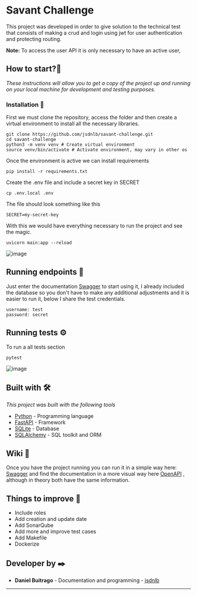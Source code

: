 # Savant Challenge

This project was developed in order to give solution to the technical test that consists of making a crud and login using jwt for user authentication and protecting routing.

**Note:** To access the user API it is only necessary to have an active user,

## How to start?🚀

_These instructions will allow you to get a copy of the project up and running on your local machine for development and testing purposes._

### Installation 🔧

First we must clone the repository, access the folder and then create a virtual environment to install all the necessary libraries.

```
git clone https://github.com/jsdnlb/savant-challenge.git
cd savant-challenge
python3 -m venv venv # Create virtual environment
source venv/bin/activate # Activate environment, may vary in other os
```

Once the environment is active we can install requirements

```
pip install -r requirements.txt
```
Create the .env file and include a secret key in SECRET
```
cp .env.local .env
```
The file should look something like this
```
SECRET=my-secret-key
```
With this we would have everything necessary to run the project and see the magic.

```
uvicorn main:app --reload
```

![image](https://github.com/jsdnlb/savant-challenge/assets/17171887/4121e4e7-0e33-43ac-b9b9-1b09bdd4506d)

## Running endpoints 🔐

Just enter the documentation [Swagger](http://localhost:8000/docs#/)  to start using it, I already included the database so you don't have to make any additional adjustments and it is easier to run it, below I share the test credentials.

```
username: test
password: secret
```

## Running tests ⚙️

To run a all tests section

```
pytest
```

![image](https://github.com/jsdnlb/savant-challenge/assets/17171887/89242e1b-8a87-411d-8b03-a349b161518a)

## Built with 🛠️

_This project was built with the following tools_

* [Python](https://www.python.org/) - Programming language
* [FastAPI](https://fastapi.tiangolo.com/) - Framework
* [SQLite](https://www.sqlite.org/) - Database
* [SQLAlchemy](https://www.sqlalchemy.org/) - SQL toolkit and ORM

## Wiki 📖

Once you have the project running you can run it in a simple way here: [Swagger](http://localhost:8000/docs#/) and find the documentation in a more visual way here [OpenAPI](http://localhost:8000/redoc) , although in theory both have the same information.

## Things to improve 🌟

* Include roles
* Add creation and update date
* Add SonarQube
* Add more and improve test cases
* Add Makefile
* Dockerize

## Developer by ✒️

* **Daniel Buitrago** - Documentation and programming - [jsdnlb](https://github.com/jsdnlb)

---
